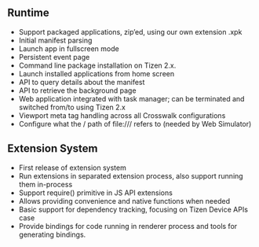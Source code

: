 ## Runtime

* Support packaged applications, zip’ed, using our own extension .xpk
* Initial manifest parsing
* Launch app in fullscreen mode
* Persistent event page
* Command line package installation on Tizen 2.x.
* Launch installed applications from home screen
* API to query details about the manifest
* API to retrieve the background page
* Web application integrated with task manager; can be terminated and switched from/to using Tizen 2.x
* Viewport meta tag handling across all Crosswalk configurations
* Configure what the / path of file:/// refers to (needed by Web Simulator)

## Extension System

* First release of extension system
* Run extensions in separated extension process, also support running them in-process
* Support require() primitive in JS API extensions
* Allows providing convenience and native functions when needed
* Basic support for dependency tracking, focusing on Tizen Device APIs case
* Provide bindings for code running in renderer process and tools for generating bindings.

